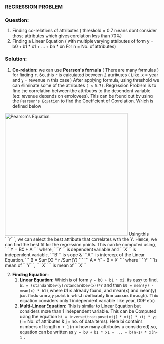 ### REGRESSION PROBLEM

### Question:
1. Finding co-relations of attributes ( threshold = 0.7 means dont consider those attributes which gives corelation less than 70%)
2. Finding a Linear Equation ( with multiple varying attributes of form y = b0 + b1 * x1 + ... + bn * xn For n = No. of attributes)


### Solution:
1. **Co-relation:**
we can use **Pearson's formula** ( There are many formulas ) for finding `r`. So, this `r` is calculated between 2 attributes ( Like. x = year and y = revenue in this case )
After applying formula, using threshold we can eliminate some of the attributes `( < 0.7)`.
Regression Problem is to fine the correlation between the attributes to the dependent variable (eg: revenue depends on employees). This can be found out by using the ```Pearson's Equation``` to find the Coefficient of Correlation. Which is defined below
<img src="https://a8h2w5y7.rocketcdn.me/wp-content/uploads/2012/10/pearson.gif" alt="Pearson's Equation" width="400px"/>
Using this ```r```, we can select the best attribute that correlates with the Y. Hence, we can find the best fit for the regression points. This can be computed using, <br>
``` Y = BX + A ``` where, ```Y``` is dependent variable and ```X``` is independent variable, ```B``` is slope & ```A``` is intercept of the Linear Equation.
```  B = Sum(X) * r /Sum(Y) ``` 
``` A = Y` - B * X` ``` where ``` Y` ```is mean of ```Y```, ``` X` ``` is mean of ```X```

2. **Finding Equation:**
    1) **Linear Equation:**
	Which is of form `y = b0 + b1 * xi`. its easy to find. `b1 = (standardDev(y)/standardDev(x))*r` and then `b0 = mean(y) - mean(x) * b1` ( where b1 is already found, and mean(x) and mean(y) just finds one x,y point in which definately line passes through). This equation considers only 1 independent variable (like year, GDP etc)
    1) **Multi-Linear Equation:**
	This is similar to Linear Equation but considers more than 1 independent variable. This can be Computed using the equation `bi = inverse(transpose(xij) * xij) * xij * yj` (i = No. of attributes & j = no. of data items). Here bi contains numbers of length `n + 1` (n = how many attributes u considered).so, equation can be written as `y = b0 + b1 * x1 + ... + b(n-1) * x(n-1)`.